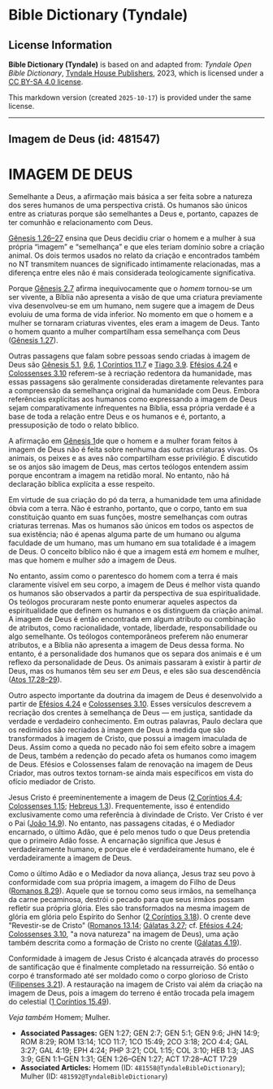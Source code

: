 # Bible Dictionary (Tyndale)

## License Information

**Bible Dictionary (Tyndale)** is based on and adapted from: _Tyndale Open Bible Dictionary_, [Tyndale House Publishers](https://tyndaleopenresources.com/), 2023, which is licensed under a [CC BY-SA 4.0 license](https://creativecommons.org/licenses/by-sa/4.0/legalcode.en).

This markdown version (created `2025-10-17`) is provided under the same license.



--------------------------------

## Imagem de Deus (id: 481547)

IMAGEM DE DEUS
==============

Semelhante a Deus, a afirmação mais básica a ser feita sobre a natureza dos seres humanos de uma perspectiva cristã. Os humanos são únicos entre as criaturas porque são semelhantes a Deus e, portanto, capazes de ter comunhão e relacionamento com Deus.

[Gênesis 1\.26–27](https://ref.ly/Gen1:26-Gen1:27) ensina que Deus decidiu criar o homem e a mulher à sua própria “imagem” e “semelhança” e que eles teriam domínio sobre a criação animal. Os dois termos usados no relato da criação e encontrados também no NT transmitem nuances de significado intimamente relacionadas, mas a diferença entre eles não é mais considerada teologicamente significativa.

Porque [Gênesis 2\.7](https://ref.ly/Gen2:7) afirma inequivocamente que o *homem* tornou\-se um ser vivente, a Bíblia não apresenta a visão de que uma criatura previamente viva desenvolveu\-se em um humano, nem sugere que a imagem de Deus evoluiu de uma forma de vida inferior. No momento em que o homem e a mulher se tornaram criaturas viventes, eles eram a imagem de Deus. Tanto o homem quanto a mulher compartilham essa semelhança com Deus ([Gênesis 1\.27](https://ref.ly/Gen1:27)).

Outras passagens que falam sobre pessoas sendo criadas à imagem de Deus são [Gênesis 5\.1](https://ref.ly/Gen5:1), [9\.6](https://ref.ly/Gen9:6), [1 Coríntios 11\.7](https://ref.ly/1Cor11:7) e [Tiago 3\.9](https://ref.ly/Jas3:9). [Efésios 4\.24](https://ref.ly/Eph4:24) e [Colossenses 3\.10](https://ref.ly/Col3:10) referem\-se à recriação redentora da humanidade, mas essas passagens são geralmente consideradas diretamente relevantes para a compreensão da semelhança original da humanidade com Deus. Embora referências explícitas aos humanos como expressando a imagem de Deus sejam comparativamente infrequentes na Bíblia, essa própria verdade é a base de toda a relação entre Deus e os humanos e é, portanto, a pressuposição de todo o relato bíblico.

A afirmação em [Gênesis 1](https://ref.ly/Gen1:1-Gen1:31)de que o homem e a mulher foram feitos à imagem de Deus não é feita sobre nenhuma das outras criaturas vivas. Os animais, os peixes e as aves não compartilham esse privilégio. É discutido se os anjos são imagem de Deus, mas certos teólogos entendem assim porque encontram a imagem na retidão moral. No entanto, não há declaração bíblica explícita a esse respeito.

Em virtude de sua criação do pó da terra, a humanidade tem uma afinidade óbvia com a terra. Não é estranho, portanto, que o corpo, tanto em sua constituição quanto em suas funções, mostre semelhanças com outras criaturas terrenas. Mas os humanos são únicos em todos os aspectos de sua existência; não é apenas alguma parte de um humano ou alguma faculdade de um humano, mas um humano em sua totalidade é a imagem de Deus. O conceito bíblico não é que a imagem está *em* homem e mulher, mas que homem e mulher *são* a imagem de Deus.

No entanto, assim como o parentesco do homem com a terra é mais claramente visível em seu corpo, a imagem de Deus é melhor vista quando os humanos são observados a partir da perspectiva de sua espiritualidade. Os teólogos procuraram neste ponto enumerar aqueles aspectos da espiritualidade que definem os humanos e os distinguem da criação animal. A imagem de Deus é então encontrada em algum atributo ou combinação de atributos, como racionalidade, vontade, liberdade, responsabilidade ou algo semelhante. Os teólogos contemporâneos preferem não enumerar atributos, e a Bíblia não apresenta a imagem de Deus dessa forma. No entanto, é a personalidade dos humanos que os separa dos animais e é um reflexo da personalidade de Deus. Os animais passaram à existir à partir *de* Deus, mas os humanos têm seu ser *em* Deus, e eles são sua descendência ([Atos 17\.28–29](https://ref.ly/Acts17:28-Acts17:29)).

Outro aspecto importante da doutrina da imagem de Deus é desenvolvido a partir de [Efésios 4\.24](https://ref.ly/Eph4:24) e [Colossenses 3\.10](https://ref.ly/Col3:10). Esses versículos descrevem a recriação dos crentes à semelhança de Deus — em justiça, santidade da verdade e verdadeiro conhecimento. Em outras palavras, Paulo declara que os redimidos são recriados à imagem de Deus à medida que são transformados à imagem de Cristo, que possui a imagem imaculada de Deus. Assim como a queda no pecado não foi sem efeito sobre a imagem de Deus, também a redenção do pecado afeta os humanos como imagem de Deus. Efésios e Colossenses falam de renovação na imagem de Deus Criador, mas outros textos tornam\-se ainda mais específicos em vista do ofício mediador de Cristo.

Jesus Cristo é preeminentemente a imagem de Deus ([2 Coríntios 4\.4](https://ref.ly/2Cor4:4); [Colossenses 1\.15](https://ref.ly/Col1:15); [Hebreus 1\.3](https://ref.ly/Heb1:3)). Frequentemente, isso é entendido exclusivamente como uma referência à divindade de Cristo. Ver Cristo é ver o Pai ([João 14\.9](https://ref.ly/John14:9)). No entanto, nas passagens citadas, é o Mediador encarnado, o último Adão, que é pelo menos tudo o que Deus pretendia que o primeiro Adão fosse. A encarnação significa que Jesus é verdadeiramente humano, e porque ele é verdadeiramente humano, ele é verdadeiramente a imagem de Deus.

Como o último Adão e o Mediador da nova aliança, Jesus traz seu povo à conformidade com sua própria imagem, a imagem do Filho de Deus ([Romanos 8\.29](https://ref.ly/Rom8:29)). Aquele que se tornou como seus irmãos, na semelhança da carne pecaminosa, destrói o pecado para que seus irmãos possam refletir sua própria glória. Eles são transformados na mesma imagem de glória em glória pelo Espírito do Senhor ([2 Coríntios 3\.18](https://ref.ly/2Cor3:18)). O crente deve "Revestir\-se de Cristo" ([Romanos 13\.14](https://ref.ly/Rom13:14); [Gálatas 3\.27](https://ref.ly/Gal3:27); cf. [Efésios 4\.24](https://ref.ly/Eph4:24); [Colossenses 3\.10](https://ref.ly/Col3:10), "a nova natureza" na imagem de Deus), uma ação também descrita como a formação de Cristo no crente ([Gálatas 4\.19](https://ref.ly/Gal4:19)).

Conformidade à imagem de Jesus Cristo é alcançada através do processo de santificação que é finalmente completado na ressurreição. Só então o corpo é transformado até ser moldado como o corpo glorioso de Cristo ([Filipenses 3\.21](https://ref.ly/Phil3:21)). A restauração na imagem de Cristo vai além da criação na imagem de Deus, pois a imagem do terreno é então trocada pela imagem do celestial ([1 Coríntios 15\.49](https://ref.ly/1Cor15:49)).

*Veja também* Homem; Mulher.

* **Associated Passages:** GEN 1:27; GEN 2:7; GEN 5:1; GEN 9:6; JHN 14:9; ROM 8:29; ROM 13:14; 1CO 11:7; 1CO 15:49; 2CO 3:18; 2CO 4:4; GAL 3:27; GAL 4:19; EPH 4:24; PHP 3:21; COL 1:15; COL 3:10; HEB 1:3; JAS 3:9; GEN 1:1–GEN 1:31; GEN 1:26–GEN 1:27; ACT 17:28–ACT 17:29
* **Associated Articles:** Homem (ID: `481558@TyndaleBibleDictionary`); Mulher (ID: `481592@TyndaleBibleDictionary`)

